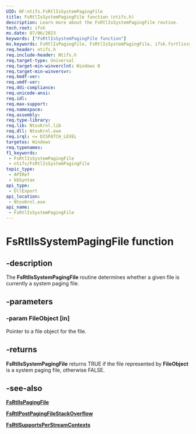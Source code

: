```yaml
---
UID: NF:ntifs.FsRtlIsSystemPagingFile
title: FsRtlIsSystemPagingFile function (ntifs.h)
description: Learn more about the FsRtlIsSystemPagingFile routine.
tech.root: ifsk
ms.date: 07/06/2023
keywords: ["FsRtlIsSystemPagingFile function"]
ms.keywords: FsRtlIsPagingFile, FsRtlIsSystemPagingFile, ifsk.fsrtlissystempagingfile, ntifs/FsRtlIsPagingFile
req.header: ntifs.h
req.include-header: Ntifs.h
req.target-type: Universal
req.target-min-winverclnt: Windows 8
req.target-min-winversvr: 
req.kmdf-ver: 
req.umdf-ver: 
req.ddi-compliance: 
req.unicode-ansi: 
req.idl: 
req.max-support: 
req.namespace: 
req.assembly: 
req.type-library: 
req.lib: NtosKrnl.lib
req.dll: NtosKrnl.exe
req.irql: <= DISPATCH_LEVEL
targetos: Windows
req.typenames: 
f1_keywords:
 - FsRtlIsSystemPagingFile
 - ntifs/FsRtlIsSystemPagingFile
topic_type:
 - APIRef
 - kbSyntax
api_type:
 - DllExport
api_location:
 - NtosKrnl.exe
api_name:
 - FsRtlIsSystemPagingFile
---
```


# FsRtlIsSystemPagingFile function

## -description

The **FsRtlIsSystemPagingFile** routine determines whether a given file is currently a system paging file.

## -parameters

### -param FileObject [in]

Pointer to a file object for the file.

## -returns

**FsRtlIsSystemPagingFile** returns TRUE if the file represented by **FileObject** is a system paging file, otherwise FALSE.

## -see-also

[**FsRtlIsPagingFile**](nf-ntifs-fsrtlispagingfile.md)

[**FsRtlPostPagingFileStackOverflow**](nf-ntifs-_fsrtl_advanced_fcb_header-fsrtlpostpagingfilestackoverflow.md)

[**FsRtlSupportsPerStreamContexts**](/previous-versions/ff547285(v=vs.85))
